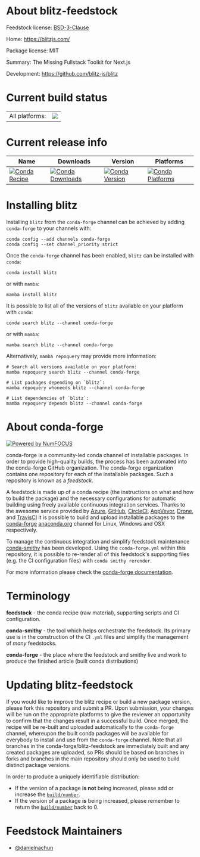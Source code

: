 About blitz-feedstock
=====================

Feedstock license: [BSD-3-Clause](https://github.com/conda-forge/blitz-feedstock/blob/main/LICENSE.txt)

Home: https://blitzjs.com/

Package license: MIT

Summary: The Missing Fullstack Toolkit for Next.js

Development: https://github.com/blitz-js/blitz

Current build status
====================


<table><tr><td>All platforms:</td>
    <td>
      <a href="https://dev.azure.com/conda-forge/feedstock-builds/_build/latest?definitionId=24452&branchName=main">
        <img src="https://dev.azure.com/conda-forge/feedstock-builds/_apis/build/status/blitz-feedstock?branchName=main">
      </a>
    </td>
  </tr>
</table>

Current release info
====================

| Name | Downloads | Version | Platforms |
| --- | --- | --- | --- |
| [![Conda Recipe](https://img.shields.io/badge/recipe-blitz-green.svg)](https://anaconda.org/conda-forge/blitz) | [![Conda Downloads](https://img.shields.io/conda/dn/conda-forge/blitz.svg)](https://anaconda.org/conda-forge/blitz) | [![Conda Version](https://img.shields.io/conda/vn/conda-forge/blitz.svg)](https://anaconda.org/conda-forge/blitz) | [![Conda Platforms](https://img.shields.io/conda/pn/conda-forge/blitz.svg)](https://anaconda.org/conda-forge/blitz) |

Installing blitz
================

Installing `blitz` from the `conda-forge` channel can be achieved by adding `conda-forge` to your channels with:

```
conda config --add channels conda-forge
conda config --set channel_priority strict
```

Once the `conda-forge` channel has been enabled, `blitz` can be installed with `conda`:

```
conda install blitz
```

or with `mamba`:

```
mamba install blitz
```

It is possible to list all of the versions of `blitz` available on your platform with `conda`:

```
conda search blitz --channel conda-forge
```

or with `mamba`:

```
mamba search blitz --channel conda-forge
```

Alternatively, `mamba repoquery` may provide more information:

```
# Search all versions available on your platform:
mamba repoquery search blitz --channel conda-forge

# List packages depending on `blitz`:
mamba repoquery whoneeds blitz --channel conda-forge

# List dependencies of `blitz`:
mamba repoquery depends blitz --channel conda-forge
```


About conda-forge
=================

[![Powered by
NumFOCUS](https://img.shields.io/badge/powered%20by-NumFOCUS-orange.svg?style=flat&colorA=E1523D&colorB=007D8A)](https://numfocus.org)

conda-forge is a community-led conda channel of installable packages.
In order to provide high-quality builds, the process has been automated into the
conda-forge GitHub organization. The conda-forge organization contains one repository
for each of the installable packages. Such a repository is known as a *feedstock*.

A feedstock is made up of a conda recipe (the instructions on what and how to build
the package) and the necessary configurations for automatic building using freely
available continuous integration services. Thanks to the awesome service provided by
[Azure](https://azure.microsoft.com/en-us/services/devops/), [GitHub](https://github.com/),
[CircleCI](https://circleci.com/), [AppVeyor](https://www.appveyor.com/),
[Drone](https://cloud.drone.io/welcome), and [TravisCI](https://travis-ci.com/)
it is possible to build and upload installable packages to the
[conda-forge](https://anaconda.org/conda-forge) [anaconda.org](https://anaconda.org/)
channel for Linux, Windows and OSX respectively.

To manage the continuous integration and simplify feedstock maintenance
[conda-smithy](https://github.com/conda-forge/conda-smithy) has been developed.
Using the ``conda-forge.yml`` within this repository, it is possible to re-render all of
this feedstock's supporting files (e.g. the CI configuration files) with ``conda smithy rerender``.

For more information please check the [conda-forge documentation](https://conda-forge.org/docs/).

Terminology
===========

**feedstock** - the conda recipe (raw material), supporting scripts and CI configuration.

**conda-smithy** - the tool which helps orchestrate the feedstock.
                   Its primary use is in the construction of the CI ``.yml`` files
                   and simplify the management of *many* feedstocks.

**conda-forge** - the place where the feedstock and smithy live and work to
                  produce the finished article (built conda distributions)


Updating blitz-feedstock
========================

If you would like to improve the blitz recipe or build a new
package version, please fork this repository and submit a PR. Upon submission,
your changes will be run on the appropriate platforms to give the reviewer an
opportunity to confirm that the changes result in a successful build. Once
merged, the recipe will be re-built and uploaded automatically to the
`conda-forge` channel, whereupon the built conda packages will be available for
everybody to install and use from the `conda-forge` channel.
Note that all branches in the conda-forge/blitz-feedstock are
immediately built and any created packages are uploaded, so PRs should be based
on branches in forks and branches in the main repository should only be used to
build distinct package versions.

In order to produce a uniquely identifiable distribution:
 * If the version of a package **is not** being increased, please add or increase
   the [``build/number``](https://docs.conda.io/projects/conda-build/en/latest/resources/define-metadata.html#build-number-and-string).
 * If the version of a package **is** being increased, please remember to return
   the [``build/number``](https://docs.conda.io/projects/conda-build/en/latest/resources/define-metadata.html#build-number-and-string)
   back to 0.

Feedstock Maintainers
=====================

* [@danielnachun](https://github.com/danielnachun/)

